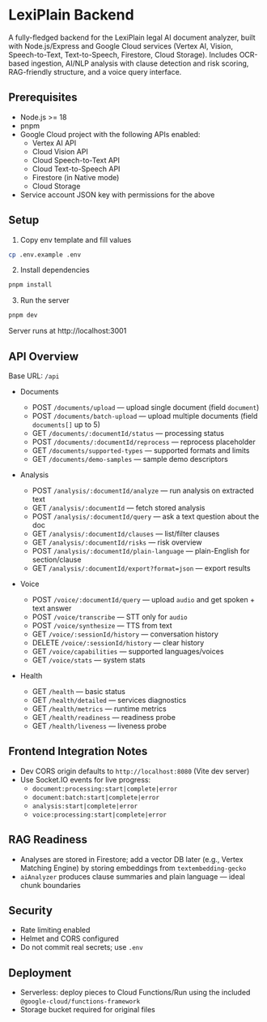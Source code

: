 # LexiPlain Backend

A fully-fledged backend for the LexiPlain legal AI document analyzer, built with Node.js/Express and Google Cloud services (Vertex AI, Vision, Speech-to-Text, Text-to-Speech, Firestore, Cloud Storage). Includes OCR-based ingestion, AI/NLP analysis with clause detection and risk scoring, RAG-friendly structure, and a voice query interface.

## Prerequisites
- Node.js >= 18
- pnpm
- Google Cloud project with the following APIs enabled:
  - Vertex AI API
  - Cloud Vision API
  - Cloud Speech-to-Text API
  - Cloud Text-to-Speech API
  - Firestore (in Native mode)
  - Cloud Storage
- Service account JSON key with permissions for the above

## Setup
1. Copy env template and fill values
```bash
cp .env.example .env
```

2. Install dependencies
```bash
pnpm install
```

3. Run the server
```bash
pnpm dev
```
Server runs at http://localhost:3001

## API Overview
Base URL: `/api`

- Documents
  - POST `/documents/upload` — upload single document (field `document`)
  - POST `/documents/batch-upload` — upload multiple documents (field `documents[]` up to 5)
  - GET `/documents/:documentId/status` — processing status
  - POST `/documents/:documentId/reprocess` — reprocess placeholder
  - GET `/documents/supported-types` — supported formats and limits
  - GET `/documents/demo-samples` — sample demo descriptors

- Analysis
  - POST `/analysis/:documentId/analyze` — run analysis on extracted text
  - GET `/analysis/:documentId` — fetch stored analysis
  - POST `/analysis/:documentId/query` — ask a text question about the doc
  - GET `/analysis/:documentId/clauses` — list/filter clauses
  - GET `/analysis/:documentId/risks` — risk overview
  - POST `/analysis/:documentId/plain-language` — plain-English for section/clause
  - GET `/analysis/:documentId/export?format=json` — export results

- Voice
  - POST `/voice/:documentId/query` — upload `audio` and get spoken + text answer
  - POST `/voice/transcribe` — STT only for `audio`
  - POST `/voice/synthesize` — TTS from text
  - GET `/voice/:sessionId/history` — conversation history
  - DELETE `/voice/:sessionId/history` — clear history
  - GET `/voice/capabilities` — supported languages/voices
  - GET `/voice/stats` — system stats

- Health
  - GET `/health` — basic status
  - GET `/health/detailed` — services diagnostics
  - GET `/health/metrics` — runtime metrics
  - GET `/health/readiness` — readiness probe
  - GET `/health/liveness` — liveness probe

## Frontend Integration Notes
- Dev CORS origin defaults to `http://localhost:8080` (Vite dev server)
- Use Socket.IO events for live progress:
  - `document:processing:start|complete|error`
  - `document:batch:start|complete|error`
  - `analysis:start|complete|error`
  - `voice:processing:start|complete|error`

## RAG Readiness
- Analyses are stored in Firestore; add a vector DB later (e.g., Vertex Matching Engine) by storing embeddings from `textembedding-gecko`
- `aiAnalyzer` produces clause summaries and plain language — ideal chunk boundaries

## Security
- Rate limiting enabled
- Helmet and CORS configured
- Do not commit real secrets; use `.env`

## Deployment
- Serverless: deploy pieces to Cloud Functions/Run using the included `@google-cloud/functions-framework`
- Storage bucket required for original files



